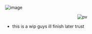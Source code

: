 ![image](https://github.com/user-attachments/assets/20cc192f-a9f1-405c-b4c7-f4a0cb00770a)

<div align="center">

  ![pv](https://komarev.com/ghpvc/?username=vampire-cheshire&color=a8ccda&label=batcat)
</div>

- this is a wip guys ill finish later trust
